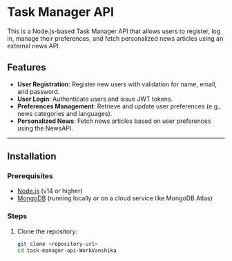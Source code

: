 # Task Manager API

This is a Node.js-based Task Manager API that allows users to register, log in, manage their preferences, and fetch personalized news articles using an external news API.

## Features

- **User Registration**: Register new users with validation for name, email, and password.
- **User Login**: Authenticate users and issue JWT tokens.
- **Preferences Management**: Retrieve and update user preferences (e.g., news categories and languages).
- **Personalized News**: Fetch news articles based on user preferences using the NewsAPI.

---

## Installation

### Prerequisites

- [Node.js](https://nodejs.org/) (v14 or higher)
- [MongoDB](https://www.mongodb.com/) (running locally or on a cloud service like MongoDB Atlas)

### Steps

1. Clone the repository:
   ```bash
   git clone <repository-url>
   cd task-manager-api-WorkVanshika
   ```
